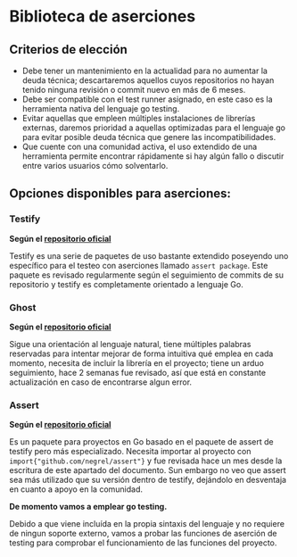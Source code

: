 # Biblioteca de aserciones

## Criterios de elección
- Debe tener un mantenimiento en la actualidad para no aumentar la deuda técnica; descartaremos aquellos cuyos repositorios no hayan tenido ninguna revisión o commit nuevo en más de 6 meses.
- Debe ser compatible con el test runner asignado, en este caso es la herramienta nativa del lenguaje go testing.
- Evitar aquellas que empleen múltiples instalaciones de librerías externas, daremos prioridad a aquellas optimizadas para el lenguaje go para evitar posible deuda técnica que genere las incompatibilidades.
- Que cuente con una comunidad activa, el uso extendido de una herramienta permite encontrar rápidamente si hay algún fallo o discutir entre varios usuarios cómo solventarlo.
## Opciones disponibles para aserciones:

### Testify
**Según el [repositorio oficial](https://github.com/stretchr/testify)**

Testify es una serie de paquetes de uso bastante extendido poseyendo uno específico para el testeo con aserciones llamado `assert package`. Este paquete es revisado regularmente según el seguimiento de commits de su repositorio y testify es completamente orientado a lenguaje Go.

### Ghost
**Según el [repositorio oficial](https://github.com/rliebz/ghost)**

Sigue una orientación al lenguaje natural, tiene múltiples palabras reservadas para intentar mejorar de forma intuitiva qué emplea en cada momento, necesita de incluir la librería en el proyecto; tiene un arduo seguimiento, hace 2 semanas fue revisado, así que está en constante actualización en caso de encontrarse algun error. 

### Assert
**Según el [repositorio oficial](https://github.com/negrel/assert)**

Es un paquete para proyectos en Go basado en el paquete de assert de testify pero más especializado. Necesita importar al proyecto con `import{"github.com/negrel/assert"}` y fue revisada hace un mes desde la escritura de este apartado del documento. Sun embargo no veo que assert sea más utilizado que su versión dentro de testify, dejándolo en desventaja en cuanto a apoyo en la comunidad.

**De momento vamos a emplear go testing.**

Debido a que viene incluída en la propia sintaxis del lenguaje y no requiere de ningun soporte externo, vamos a probar las funciones de aserción de testing para comprobar el funcionamiento de las funciones del proyecto.